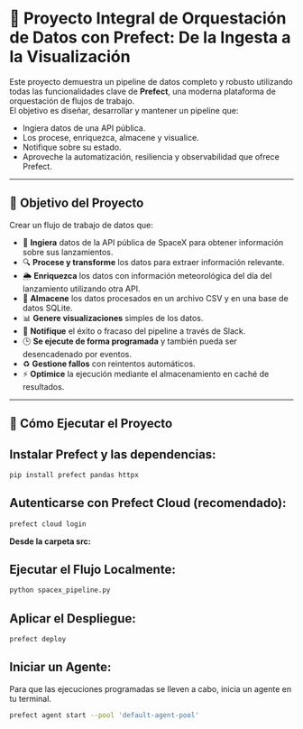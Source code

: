 # **🚀 Proyecto Integral de Orquestación de Datos con Prefect: De la Ingesta a la Visualización**

Este proyecto demuestra un pipeline de datos completo y robusto utilizando todas las funcionalidades clave de **Prefect**, una moderna plataforma de orquestación de flujos de trabajo.  
El objetivo es diseñar, desarrollar y mantener un pipeline que:

- Ingiera datos de una API pública.
- Los procese, enriquezca, almacene y visualice.
- Notifique sobre su estado.
- Aproveche la automatización, resiliencia y observabilidad que ofrece Prefect.

---

## 🎯 Objetivo del Proyecto

Crear un flujo de trabajo de datos que:

- 🔄 **Ingiera** datos de la API pública de SpaceX para obtener información sobre sus lanzamientos.
- 🔍 **Procese y transforme** los datos para extraer información relevante.
- 🌦️ **Enriquezca** los datos con información meteorológica del día del lanzamiento utilizando otra API.
- 💾 **Almacene** los datos procesados en un archivo CSV y en una base de datos SQLite.
- 📊 **Genere visualizaciones** simples de los datos.
- 📣 **Notifique** el éxito o fracaso del pipeline a través de Slack.
- 🕒 **Se ejecute de forma programada** y también pueda ser desencadenado por eventos.
- ♻️ **Gestione fallos** con reintentos automáticos.
- ⚡ **Optimice** la ejecución mediante el almacenamiento en caché de resultados.

---

## 🧪 Cómo Ejecutar el Proyecto

## Instalar Prefect y las dependencias:

```bash
pip install prefect pandas httpx
```

## Autenticarse con Prefect Cloud (recomendado):

```bash
prefect cloud login
```

**Desde la carpeta src:**

## Ejecutar el Flujo Localmente:

```bash
python spacex_pipeline.py
```

## Aplicar el Despliegue:

```bash
prefect deploy
```

## Iniciar un Agente:

Para que las ejecuciones programadas se lleven a cabo, inicia un agente en tu terminal.

```bash
prefect agent start --pool 'default-agent-pool'
```
